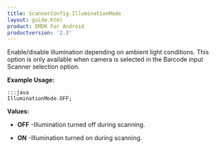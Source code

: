 ```yaml
---
title: ScannerConfig.IlluminationMode
layout: guide.html
product: EMDK For Android
productversion: '2.3'
---
```


Enable/disable illumination depending on ambient light conditions.
 This option is only available when camera is selected in the Barcode input Scanner selection option.

 

**Example Usage:**
	
	:::java	
	IlluminationMode.OFF;


**Values:**

* **OFF** -Illumination turned off during scanning.

* **ON** -Illumination turned on during scanning.










